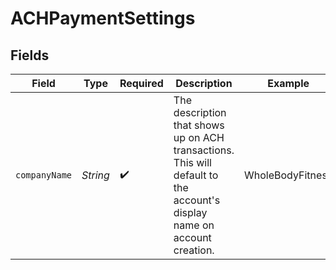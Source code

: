 # ACHPaymentSettings


## Fields

| Field                                                                                                                   | Type                                                                                                                    | Required                                                                                                                | Description                                                                                                             | Example                                                                                                                 |
| ----------------------------------------------------------------------------------------------------------------------- | ----------------------------------------------------------------------------------------------------------------------- | ----------------------------------------------------------------------------------------------------------------------- | ----------------------------------------------------------------------------------------------------------------------- | ----------------------------------------------------------------------------------------------------------------------- |
| `companyName`                                                                                                           | *String*                                                                                                                | :heavy_check_mark:                                                                                                      | The description that shows up on ACH transactions. This will default to the account's display name on account creation. | WholeBodyFitness                                                                                                        |